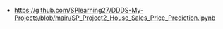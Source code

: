 - https://github.com/SPlearning27/DDDS-My-Projects/blob/main/SP_Project2_House_Sales_Price_Prediction.ipynb

